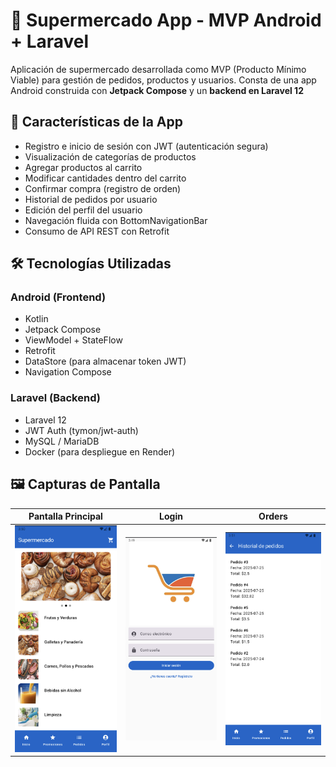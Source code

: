 # 🛒 Supermercado App - MVP Android + Laravel

Aplicación de supermercado desarrollada como MVP (Producto Mínimo Viable) para gestión de pedidos, productos y usuarios. Consta de una app Android construida con **Jetpack Compose** y un **backend en Laravel 12**

## 📱 Características de la App

- Registro e inicio de sesión con JWT (autenticación segura)
- Visualización de categorías de productos
- Agregar productos al carrito
- Modificar cantidades dentro del carrito
- Confirmar compra (registro de orden)
- Historial de pedidos por usuario
- Edición del perfil del usuario
- Navegación fluida con BottomNavigationBar
- Consumo de API REST con Retrofit

## 🛠️ Tecnologías Utilizadas

### Android (Frontend)

- Kotlin
- Jetpack Compose
- ViewModel + StateFlow
- Retrofit
- DataStore (para almacenar token JWT)
- Navigation Compose

### Laravel (Backend)

- Laravel 12
- JWT Auth (tymon/jwt-auth)
- MySQL / MariaDB
- Docker (para despliegue en Render)


## 🖼️ Capturas de Pantalla

| Pantalla Principal | Login | Orders |
|--------------------|--------------------|-----------------------|
| ![home](https://github.com/ElDevos/Proyecto-Semestral-Desarrollo-Movil/blob/f13ca069c5ec1e3d0c6803644bea371d74fb77e2/Home.png) | ![login](https://github.com/ElDevos/Proyecto-Semestral-Desarrollo-Movil/blob/13b181ef7405c42c66909708b00cc68938418e5e/login.png) | ![orders](https://github.com/ElDevos/Proyecto-Semestral-Desarrollo-Movil/blob/13b181ef7405c42c66909708b00cc68938418e5e/Orders.png) |




